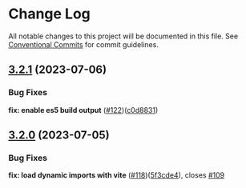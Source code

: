 # Change Log

All notable changes to this project will be documented in this file.
See [Conventional Commits](https://conventionalcommits.org) for commit guidelines.

## [3.2.1](https://github.com/ionic-team/pwa-elements/compare/v3.2.0...v3.2.1) (2023-07-06)

### Bug Fixes

**fix: enable es5 build output** ([#122](https://github.com/ionic-team/pwa-elements/issues/122))([c0d8831](https://github.com/ionic-team/pwa-elements/commit/c0d88311463f47ffe01ea8369372ff10d2f47f5e))

## [3.2.0](https://github.com/ionic-team/pwa-elements/compare/v3.1.0...v3.2.0) (2023-07-05)

### Bug Fixes

**fix: load dynamic imports with vite** ([#118](https://github.com/ionic-team/pwa-elements/issues/118))([5f3cde4](https://github.com/ionic-team/pwa-elements/commit/5f3cde44f76ca437c4691719f27288eadbaedf83)), closes [#109](https://github.com/ionic-team/pwa-elements/issues/109)
